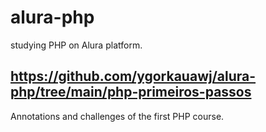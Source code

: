 # alura-php
studying PHP on Alura platform.

## https://github.com/ygorkauawj/alura-php/tree/main/php-primeiros-passos
Annotations and challenges of the first PHP course.
